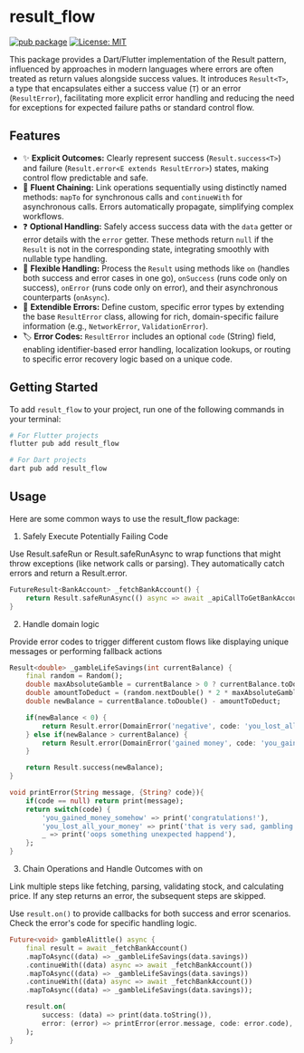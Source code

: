# result_flow

[![pub package](https://img.shields.io/pub/v/result_flow.svg)](https://pub.dev/packages/result_flow) [![License: MIT](https://img.shields.io/badge/License-MIT-yellow.svg)](https://opensource.org/licenses/MIT)

This package provides a Dart/Flutter implementation of the Result pattern, influenced by approaches in modern languages where errors are often treated as return values alongside success values. It introduces `Result<T>`, a type that encapsulates either a success value (`T`) or an error (`ResultError`), facilitating more explicit error handling and reducing the need for exceptions for expected failure paths or standard control flow.

## Features

- ✨ **Explicit Outcomes:** Clearly represent success (`Result.success<T>`) and failure (`Result.error<E extends ResultError>`) states, making control flow predictable and safe.
- 🔗 **Fluent Chaining:** Link operations sequentially using distinctly named methods: `mapTo` for synchronous calls and `continueWith` for asynchronous calls. Errors automatically propagate, simplifying complex workflows.
- ❓ **Optional Handling:** Safely access success data with the `data` getter or error details with the `error` getter. These methods return `null` if the `Result` is not in the corresponding state, integrating smoothly with nullable type handling.
- 👐 **Flexible Handling:** Process the `Result` using methods like `on` (handles both success and error cases in one go), `onSuccess` (runs code only on success), `onError` (runs code only on error), and their asynchronous counterparts (`onAsync`).
- 🧱 **Extendible Errors:** Define custom, specific error types by extending the base `ResultError` class, allowing for rich, domain-specific failure information (e.g., `NetworkError`, `ValidationError`).
- 🏷️ **Error Codes:** `ResultError` includes an optional `code` (String) field, enabling identifier-based error handling, localization lookups, or routing to specific error recovery logic based on a unique code.

## Getting Started

To add `result_flow` to your project, run one of the following commands in your terminal:

```bash
# For Flutter projects
flutter pub add result_flow

# For Dart projects
dart pub add result_flow
```

## Usage

Here are some common ways to use the result_flow package:

1. Safely Execute Potentially Failing Code

Use Result.safeRun or Result.safeRunAsync to wrap functions that might throw exceptions (like network calls or parsing). They automatically catch errors and return a Result.error.

```dart
FutureResult<BankAccount> _fetchBankAccount() {
    return Result.safeRunAsync(() async => await _apiCallToGetBankAccount());
}
```

2. Handle domain logic

Provide error codes to trigger different custom flows like displaying unique messages or performing fallback actions

```dart
Result<double> _gambleLifeSavings(int currentBalance) {
    final random = Random();
    double maxAbsoluteGamble = currentBalance > 0 ? currentBalance.toDouble() : 1.0;
    double amountToDeduct = (random.nextDouble() * 2 * maxAbsoluteGamble) - maxAbsoluteGamble;
    double newBalance = currentBalance.toDouble() - amountToDeduct;

    if(newBalance < 0) {
        return Result.error(DomainError('negative', code: 'you_lost_all_your_money'));
    } else if(newBalance > currentBalance) {
        return Result.error(DomainError('gained money', code: 'you_gained_money_somehow'));
    }

    return Result.success(newBalance);
}

void printError(String message, {String? code}){
    if(code == null) return print(message);
    return switch(code) {
        'you_gained_money_somehow' => print('congratulations!'),
        'you_lost_all_your_money' => print('that is very sad, gambling is bad'),
        _ => print('oops something unexpected happend'),
    };
}
```

3. Chain Operations and Handle Outcomes with on

Link multiple steps like fetching, parsing, validating stock, and calculating price. If any step returns an error, the subsequent steps are skipped.

Use `result.on()` to provide callbacks for both success and error scenarios. Check the error's code for specific handling logic.

```dart
Future<void> gambleAlittle() async {
    final result = await _fetchBankAccount()
    .mapToAsync((data) => _gambleLifeSavings(data.savings))
    .continueWith((data) async => await _fetchBankAccount())
    .mapToAsync((data) => _gambleLifeSavings(data.savings))
    .continueWith((data) async => await _fetchBankAccount())
    .mapToAsync((data) => _gambleLifeSavings(data.savings));

    result.on(
        success: (data) => print(data.toString()),
        error: (error) => printError(error.message, code: error.code),
    );
}
```
